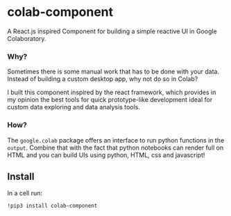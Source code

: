 # colab-component
A React.js inspired Component for building a simple reactive UI in Google Colaboratory.

### Why?
Sometimes there is some manual work that has to be done with your data. Instead of building a custom desktop app, why not do so in Colab?

I built this component inspired by the react framework, which provides in my opinion the best tools for quick prototype-like development ideal for custom data exploring and data analysis tools.

### How?
The `google.colab` package offers an interface to run python functions in the `output`. Combine that with the fact that python notebooks can render full on HTML and you can build UIs using python, HTML, css and javascript!

## Install

In a cell run:

```bash
!pip3 install colab-component
```

